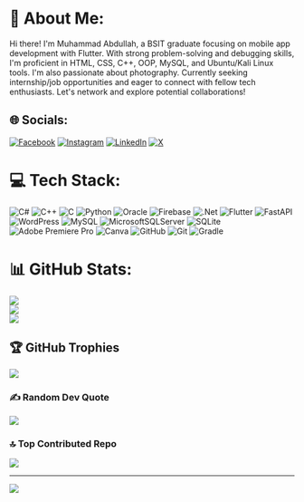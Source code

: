 # 💫 About Me:
Hi there! I'm Muhammad Abdullah, a BSIT graduate focusing on mobile app development with Flutter. With strong problem-solving and debugging skills, I'm proficient in HTML, CSS, C++, OOP, MySQL, and Ubuntu/Kali Linux tools. I'm also passionate about photography. Currently seeking internship/job opportunities and eager to connect with fellow tech enthusiasts. Let's network and explore potential collaborations!


## 🌐 Socials:
[![Facebook](https://img.shields.io/badge/Facebook-%231877F2.svg?logo=Facebook&logoColor=white)](https://facebook.com/ab5ullah) [![Instagram](https://img.shields.io/badge/Instagram-%23E4405F.svg?logo=Instagram&logoColor=white)](https://instagram.com/ab5ullah) [![LinkedIn](https://img.shields.io/badge/LinkedIn-%230077B5.svg?logo=linkedin&logoColor=white)](https://linkedin.com/in/ab5ullah) [![X](https://img.shields.io/badge/X-black.svg?logo=X&logoColor=white)](https://x.com/a5bdullah) 

# 💻 Tech Stack:
![C#](https://img.shields.io/badge/c%23-%23239120.svg?style=flat&logo=csharp&logoColor=white) ![C++](https://img.shields.io/badge/c++-%2300599C.svg?style=flat&logo=c%2B%2B&logoColor=white) ![C](https://img.shields.io/badge/c-%2300599C.svg?style=flat&logo=c&logoColor=white) ![Python](https://img.shields.io/badge/python-3670A0?style=flat&logo=python&logoColor=ffdd54) ![Oracle](https://img.shields.io/badge/Oracle-F80000?style=flat&logo=oracle&logoColor=white) ![Firebase](https://img.shields.io/badge/firebase-%23039BE5.svg?style=flat&logo=firebase) ![.Net](https://img.shields.io/badge/.NET-5C2D91?style=flat&logo=.net&logoColor=white) ![Flutter](https://img.shields.io/badge/Flutter-%2302569B.svg?style=flat&logo=Flutter&logoColor=white) ![FastAPI](https://img.shields.io/badge/FastAPI-005571?style=flat&logo=fastapi) ![WordPress](https://img.shields.io/badge/WordPress-%23117AC9.svg?style=flat&logo=WordPress&logoColor=white) ![MySQL](https://img.shields.io/badge/mysql-4479A1.svg?style=flat&logo=mysql&logoColor=white) ![MicrosoftSQLServer](https://img.shields.io/badge/Microsoft%20SQL%20Server-CC2927?style=flat&logo=microsoft%20sql%20server&logoColor=white) ![SQLite](https://img.shields.io/badge/sqlite-%2307405e.svg?style=flat&logo=sqlite&logoColor=white) ![Adobe Premiere Pro](https://img.shields.io/badge/Adobe%20Premiere%20Pro-9999FF.svg?style=flat&logo=Adobe%20Premiere%20Pro&logoColor=white) ![Canva](https://img.shields.io/badge/Canva-%2300C4CC.svg?style=flat&logo=Canva&logoColor=white) ![GitHub](https://img.shields.io/badge/github-%23121011.svg?style=flat&logo=github&logoColor=white) ![Git](https://img.shields.io/badge/git-%23F05033.svg?style=flat&logo=git&logoColor=white) ![Gradle](https://img.shields.io/badge/Gradle-02303A.svg?style=flat&logo=Gradle&logoColor=white)
# 📊 GitHub Stats:
![](https://github-readme-stats.vercel.app/api?username=ab5ullah&theme=dark&hide_border=false&include_all_commits=true&count_private=true)<br/>
![](https://github-readme-streak-stats.herokuapp.com/?user=ab5ullah&theme=dark&hide_border=false)<br/>
![](https://github-readme-stats.vercel.app/api/top-langs/?username=ab5ullah&theme=dark&hide_border=false&include_all_commits=true&count_private=true&layout=compact)

## 🏆 GitHub Trophies
![](https://github-profile-trophy.vercel.app/?username=ab5ullah&theme=radical&no-frame=true&no-bg=true&margin-w=4)

### ✍️ Random Dev Quote
![](https://quotes-github-readme.vercel.app/api?type=horizontal&theme=tokyonight)

### 🔝 Top Contributed Repo
![](https://github-contributor-stats.vercel.app/api?username=ab5ullah&limit=5&theme=dark&combine_all_yearly_contributions=true)

---
[![](https://visitcount.itsvg.in/api?id=ab5ullah&icon=0&color=3)](https://visitcount.itsvg.in)

<!-- Proudly created with GPRM ( https://gprm.itsvg.in ) -->
